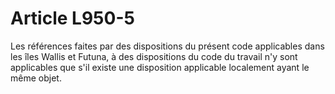 # Article L950-5

Les références faites par des dispositions du présent code applicables dans les îles Wallis et Futuna, à des dispositions du code du travail n'y sont applicables que s'il existe une disposition applicable localement ayant le même objet.
